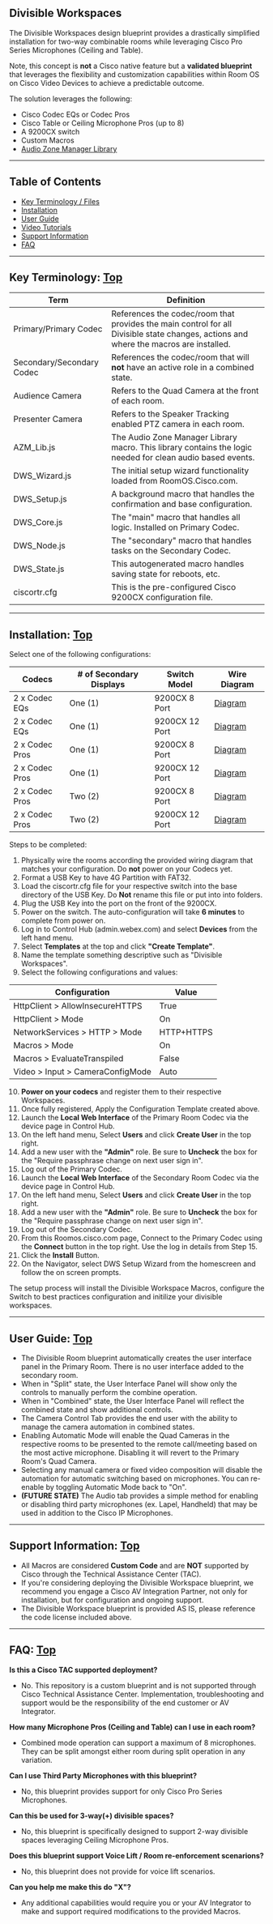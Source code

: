 ## Divisible Workspaces

The Divisible Workspaces design blueprint provides a drastically simplified installation for two-way combinable rooms while leveraging Cisco Pro Series Microphones (Ceiling and Table). 

Note, this concept is **not** a Cisco native feature but a **validated blueprint** that leverages the flexibility and customization capabilities within Room OS on Cisco Video Devices to achieve a predictable outcome. 

The solution leverages the following: 
- Cisco Codec EQs or Codec Pros
- Cisco Table or Ceiling Microphone Pros (up to 8)
- A 9200CX switch
- Custom Macros
- [Audio Zone Manager Library](https://github.com/ctg-tme/audio-zone-manager-library-macro?tab=readme-ov-file)

---
## Table of Contents

- [Key Terminology / Files](#key-terminology--top)
- [Installation](#installation-top)
- [User Guide](#user-guide-top)
- [Video Tutorials](#video-tutorials-)
- [Support Information](#support-information-top)
- [FAQ](#faq-)
  
---
## Key Terminology: [Top](#table-of-contents)
| **Term** | **Definition** |
|---|---|
| Primary/Primary Codec | References the codec/room that provides the main control for all Divisible state changes, actions and where the macros are installed. |
| Secondary/Secondary Codec | References the codec/room that will **not** have an active role in a combined state. |
| Audience Camera | Refers to the Quad Camera at the front of each room. |
| Presenter Camera| Refers to the Speaker Tracking enabled PTZ camera in each room. |
| AZM_Lib.js | The Audio Zone Manager Library macro. This library contains the logic needed for clean audio based events. |
| DWS_Wizard.js | The initial setup wizard functionality loaded from RoomOS.Cisco.com. |
| DWS_Setup.js | A background macro that handles the confirmation and base configuration. |
| DWS_Core.js | The "main" macro that handles all logic. Installed on Primary Codec. |
| DWS_Node.js | The "secondary" macro that handles tasks on the Secondary Codec. |
| DWS_State.js | This autogenerated macro handles saving state for reboots, etc. |
| ciscortr.cfg | This is the pre-configured Cisco 9200CX configuration file. |
---

## Installation: [Top](#table-of-contents)

Select one of the following configurations:

| **Codecs** | **# of Secondary Displays** | **Switch Model** | **Wire Diagram** |
|---|---|---|---|
| 2 x Codec EQs | One (1) | 9200CX 8 Port | [Diagram](https://github.com/marklula/Divisible-Workspaces/blob/main/Wire%20Diagrams/EQ%201S%20C9K-8P.png) |
| 2 x Codec EQs | One (1) | 9200CX 12 Port | [Diagram](https://github.com/marklula/Divisible-Workspaces/blob/main/Wire%20Diagrams/EQ%201S%20C9K-12P.png) |
| 2 x Codec Pros | One (1) | 9200CX 8 Port | [Diagram](https://github.com/marklula/Divisible-Workspaces/blob/main/Wire%20Diagrams/Pro%201S%20C9K-8P.png) |
| 2 x Codec Pros | One (1) | 9200CX 12 Port | [Diagram](https://github.com/marklula/Divisible-Workspaces/blob/main/Wire%20Diagrams/Pro%201S%20C9K-12P.png) |
| 2 x Codec Pros | Two (2) | 9200CX 8 Port | [Diagram](https://github.com/marklula/Divisible-Workspaces/blob/main/Wire%20Diagrams/Pro%202S%20C9K-8P.png) |
| 2 x Codec Pros | Two (2) | 9200CX 12 Port | [Diagram](https://github.com/marklula/Divisible-Workspaces/blob/main/Wire%20Diagrams/Pro%202S%20C9K-12P.png) |

Steps to be completed:
1.	Physically wire the rooms according the provided wiring diagram that matches your configuration. Do **not** power on your Codecs yet.
2.	Format a USB Key to have 4G Partition with FAT32.
3.	Load the ciscortr.cfg file for your respective switch into the base directory of the USB Key. Do **Not** rename this file or put into into folders.
4.	Plug the USB Key into the port on the front of the 9200CX.
5.	Power on the switch. The auto-configuration will take **6 minutes** to complete from power on.
6.	Log in to Control Hub (admin.webex.com) and select **Devices** from the left hand menu.
7.	Select **Templates** at the top and click **"Create Template"**.
8.	Name the template something descriptive such as "Divisible Workspaces".
9.	Select the following configurations and values:

| **Configuration** | **Value** |
|---|---|
| HttpClient > AllowInsecureHTTPS | True |
| HttpClient > Mode | On |
| NetworkServices > HTTP > Mode | HTTP+HTTPS |
| Macros > Mode | On |
| Macros > EvaluateTranspiled | False |
| Video > Input > CameraConfigMode | Auto |

10.	**Power on your codecs** and register them to their respective Workspaces.
11.	Once fully registered, Apply the Configuration Template created above.
12.	Launch the **Local Web Interface** of the Primary Room Codec via the device page in Control Hub.
13.	On the left hand menu, Select **Users** and click **Create User** in the top right.
14.	Add a new user with the **"Admin"** role. Be sure to **Uncheck** the box for the "Require passphrase change on next user sign in".
15.	Log out of the Primary Codec.
16.	Launch the **Local Web Interface** of the Secondary Room Codec via the device page in Control Hub.
17.	On the left hand menu, Select **Users** and click **Create User** in the top right.
18.	Add a new user with the **"Admin"** role. Be sure to **Uncheck** the box for the "Require passphrase change on next user sign in".
19.	Log out of the Secondary Codec.
20.	From this Roomos.cisco.com page, Connect to the Primary Codec using the **Connect** button in the top right. Use the log in details from Step 15.
21.	Click the **Install** Button.
22.	On the Navigator, select DWS Setup Wizard from the homescreen and follow the on screen prompts. 

The setup process will install the Divisible Workspace Macros, configure the Switch to best practices configuration and initilize your divisible workspaces.
  
---
## User Guide: [Top](#table-of-contents)

- The Divisible Room blueprint automatically creates the user interface panel in the Primary Room. There is no user interface added to the secondary room.
- When in "Split" state, the User Interface Panel will show only the controls to manually perform the combine operation.
- When in "Combined" state, the User Interface Panel will reflect the combined state and show additional controls.
- The Camera Control Tab provides the end user with the ability to manage the camera automation in combined states. 
- Enabling Automatic Mode will enable the Quad Cameras in the respective rooms to be presented to the remote call/meeting based on the most active microphone. Disabling it will revert to the Primary Room's Quad Camera.
- Selecting any manual camera or fixed video composition will disable the automation for automatic switching based on microphones. You can re-enable by toggling Automatic Mode back to "On".
- **(FUTURE STATE)** The Audio tab provides a simple method for enabling or disabling third party microphones (ex. Lapel, Handheld) that may be used in addition to the Cisco IP Microphones. 

---
## Support Information: [Top](#table-of-contents)

- All Macros are considered **Custom Code** and are **NOT** supported by Cisco through the Technical Assistance Center (TAC).
- If you're considering deploying the Divisible Workspace blueprint, we recommend you engage a Cisco AV Integration Partner, not only for installation, but for configuration and ongoing support.
- The Divisible Workspace blueprint is provided AS IS, please reference the code license included above.
  
---
## FAQ: [Top](#table-of-contents)
**Is this a Cisco TAC supported deployment?**
- No. This repository is a custom blueprint and is not supported through Cisco Technical Assistance Center. Implementation, troubleshooting and support would be the responsibility of the end customer or AV Integrator.

**How many Microphone Pros (Ceiling and Table) can I use in each room?**
- Combined mode operation can support a maximum of 8 microphones. They can be split amongst either room during split operation in any variation.

**Can I use Third Party Microphones with this blueprint?**
- No, this blueprint provides support for only Cisco Pro Series Microphones.

**Can this be used for 3-way(+) divisible spaces?**
- No, this blueprint is specifically designed to support 2-way divisible spaces leveraging Ceiling Microphone Pros.

**Does this blueprint support Voice Lift / Room re-enforcement scenarions?**
- No, this blueprint does not provide for voice lift scenarios.

**Can you help me make this do "X"?**
- Any additional capabilities would require you or your AV Integrator to make and support required modifications to the provided Macros. 
